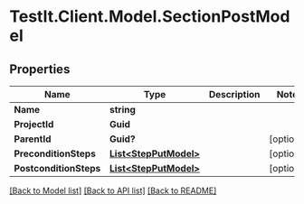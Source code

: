 # TestIt.Client.Model.SectionPostModel

## Properties

Name | Type | Description | Notes
------------ | ------------- | ------------- | -------------
**Name** | **string** |  | 
**ProjectId** | **Guid** |  | 
**ParentId** | **Guid?** |  | [optional] 
**PreconditionSteps** | [**List&lt;StepPutModel&gt;**](StepPutModel.md) |  | [optional] 
**PostconditionSteps** | [**List&lt;StepPutModel&gt;**](StepPutModel.md) |  | [optional] 

[[Back to Model list]](../README.md#documentation-for-models) [[Back to API list]](../README.md#documentation-for-api-endpoints) [[Back to README]](../README.md)

